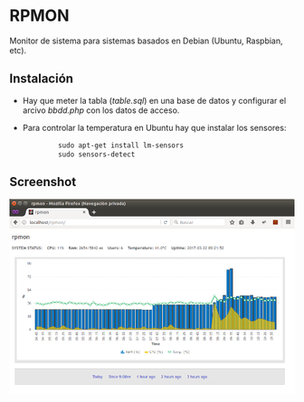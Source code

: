 RPMON
=====

Monitor de sistema para sistemas basados en Debian (Ubuntu, Raspbian, etc).


Instalación
-----------

* Hay que meter la tabla (*table.sql*) en una base de datos y configurar el arcivo *bbdd.php* con los datos de acceso.

* Para controlar la temperatura en Ubuntu hay que instalar los sensores:
```
			sudo apt-get install lm-sensors
			sudo sensors-detect
```


Screenshot
----------

![Screenshot](screenshot.png)
